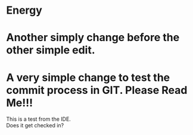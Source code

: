 # Energy
# Another simply change before the other simple edit.
# A very simple change to test the commit process in GIT.  Please Read Me!!!
This is a test from the IDE.  
Does it get checked in?
